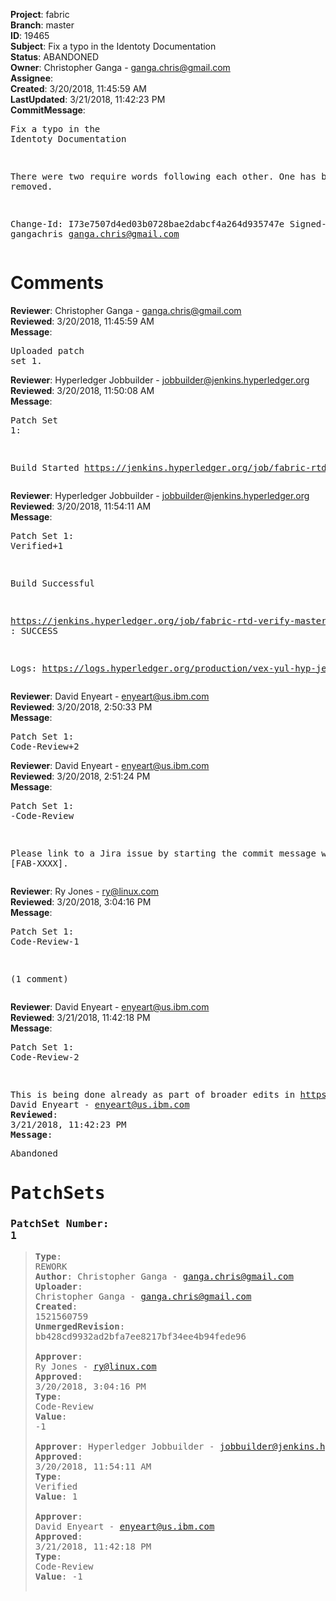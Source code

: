 <strong>Project</strong>: fabric<br><strong>Branch</strong>: master<br><strong>ID</strong>: 19465<br><strong>Subject</strong>: Fix a typo in the Identoty Documentation<br><strong>Status</strong>: ABANDONED<br><strong>Owner</strong>: Christopher Ganga - ganga.chris@gmail.com<br><strong>Assignee</strong>:<br><strong>Created</strong>: 3/20/2018, 11:45:59 AM<br><strong>LastUpdated</strong>: 3/21/2018, 11:42:23 PM<br><strong>CommitMessage</strong>:<br><pre>Fix a typo in the Identoty Documentation

There were two require words following each other. One has been removed.

Change-Id: I73e7507d4ed03b0728bae2dabcf4a264d935747e
Signed-off-by: gangachris <ganga.chris@gmail.com>
</pre><h1>Comments</h1><strong>Reviewer</strong>: Christopher Ganga - ganga.chris@gmail.com<br><strong>Reviewed</strong>: 3/20/2018, 11:45:59 AM<br><strong>Message</strong>: <pre>Uploaded patch set 1.</pre><strong>Reviewer</strong>: Hyperledger Jobbuilder - jobbuilder@jenkins.hyperledger.org<br><strong>Reviewed</strong>: 3/20/2018, 11:50:08 AM<br><strong>Message</strong>: <pre>Patch Set 1:

Build Started https://jenkins.hyperledger.org/job/fabric-rtd-verify-master/376/</pre><strong>Reviewer</strong>: Hyperledger Jobbuilder - jobbuilder@jenkins.hyperledger.org<br><strong>Reviewed</strong>: 3/20/2018, 11:54:11 AM<br><strong>Message</strong>: <pre>Patch Set 1: Verified+1

Build Successful 

https://jenkins.hyperledger.org/job/fabric-rtd-verify-master/376/ : SUCCESS

Logs: https://logs.hyperledger.org/production/vex-yul-hyp-jenkins-3/fabric-rtd-verify-master/376</pre><strong>Reviewer</strong>: David Enyeart - enyeart@us.ibm.com<br><strong>Reviewed</strong>: 3/20/2018, 2:50:33 PM<br><strong>Message</strong>: <pre>Patch Set 1: Code-Review+2</pre><strong>Reviewer</strong>: David Enyeart - enyeart@us.ibm.com<br><strong>Reviewed</strong>: 3/20/2018, 2:51:24 PM<br><strong>Message</strong>: <pre>Patch Set 1: -Code-Review

Please link to a Jira issue by starting the commit message with [FAB-XXXX].</pre><strong>Reviewer</strong>: Ry Jones - ry@linux.com<br><strong>Reviewed</strong>: 3/20/2018, 3:04:16 PM<br><strong>Message</strong>: <pre>Patch Set 1: Code-Review-1

(1 comment)</pre><strong>Reviewer</strong>: David Enyeart - enyeart@us.ibm.com<br><strong>Reviewed</strong>: 3/21/2018, 11:42:18 PM<br><strong>Message</strong>: <pre>Patch Set 1: Code-Review-2

This is being done already as part of broader edits in https://gerrit.hyperledger.org/r/#/c/19547/.</pre><strong>Reviewer</strong>: David Enyeart - enyeart@us.ibm.com<br><strong>Reviewed</strong>: 3/21/2018, 11:42:23 PM<br><strong>Message</strong>: <pre>Abandoned</pre><h1>PatchSets</h1><h3>PatchSet Number: 1</h3><blockquote><strong>Type</strong>: REWORK<br><strong>Author</strong>: Christopher Ganga - ganga.chris@gmail.com<br><strong>Uploader</strong>: Christopher Ganga - ganga.chris@gmail.com<br><strong>Created</strong>: 1521560759<br><strong>UnmergedRevision</strong>: bb428cd9932ad2bfa7ee8217bf34ee4b94fede96<br><br><strong>Approver</strong>: Ry Jones - ry@linux.com<br><strong>Approved</strong>: 3/20/2018, 3:04:16 PM<br><strong>Type</strong>: Code-Review<br><strong>Value</strong>: -1<br><br><strong>Approver</strong>: Hyperledger Jobbuilder - jobbuilder@jenkins.hyperledger.org<br><strong>Approved</strong>: 3/20/2018, 11:54:11 AM<br><strong>Type</strong>: Verified<br><strong>Value</strong>: 1<br><br><strong>Approver</strong>: David Enyeart - enyeart@us.ibm.com<br><strong>Approved</strong>: 3/21/2018, 11:42:18 PM<br><strong>Type</strong>: Code-Review<br><strong>Value</strong>: -1<br><br></blockquote>
